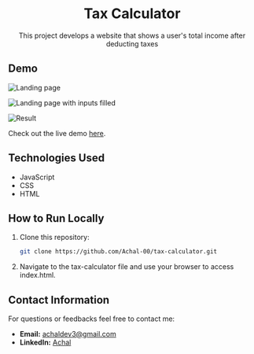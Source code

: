 <h1 align='center'>Tax Calculator</h1>
<p align='center'>This project develops a website that shows a user's total income after deducting taxes</p>

## Demo

![Landing page](https://github.com/Achal-00/tax-calculator/assets/106076516/cc92ede8-2dea-40f3-b873-361cbf28ed92)

![Landing page with inputs filled](https://github.com/Achal-00/tax-calculator/assets/106076516/c717e692-7a91-4cf4-af76-dbc73855d093)

![Result](https://github.com/Achal-00/tax-calculator/assets/106076516/662e8d03-7ec7-4c3b-80f6-c7d3eefa8c50)

Check out the live demo [here](https://achal-00.github.io/tax-calculator/).

## Technologies Used

- JavaScript
- CSS
- HTML

## How to Run Locally

1. Clone this repository:
   ```bash
   git clone https://github.com/Achal-00/tax-calculator.git

2. Navigate to the tax-calculator file and use your browser to access index.html.

## Contact Information

For questions or feedbacks feel free to contact me:

- **Email:** achaldev3@gmail.com
- **LinkedIn:** [Achal](https://www.linkedin.com/in/achal-ab39652b4/)
